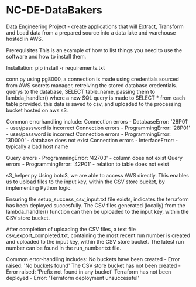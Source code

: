 # NC-DE-DataBakers
Data Engineering Project - create applications that will Extract, Transform and Load data from a prepared source into a data lake and warehouse hosted in AWS.

Prerequisites
This is an example of how to list things you need to use the software and how to install them.

Installation:
pip install -r requirements.txt

conn.py
  using pg8000, a connection is made using credentials sourced from AWS secrets manager, retreiving the stored database credentials.
  querys to the database, SELECT table_name, passing them to lambda_handler() where a new SQL query is made to SELECT * from each table provided. this data is saved to csv, and uploaded to the processing bucket hosted on aws s3.

  Common errorhandling include:
  Connection errors - DatabaseError: '28P01' - user/password is incorrect
  Connection errors - ProgrammingError: '28P01' - user/password is incorrect
  Connection errors - ProgrammingError: '3D000' - database does not exist
  Connection errors - InterfaceError: - typically a bad host name

  Query errors - ProgrammingError: '42703' - column does not exist
  Query errors - ProgrammingError: '42P01' - relation to table does not exist

s3_helper.py
  Using boto3, we are able to access AWS directly. This enables us to upload files to the input key, within the CSV store bucket, by implementing Python logic.

  Ensuring the setup_success_csv_input.txt file exists, indicates the terraform has been deployed succesfully. The CSV files generated (locally) from the lambda_handler() function can then be uploaded to the input key, within the CSV store bucket.

  After completion of uploading the CSV files, a text file csv_export_completed.txt, containing the most recent run number is created and uploaded to the input key, within the CSV store bucket. The latest run number can be found in the run_number.txt file.

  Common error-handling includes:
  No buckets have been created - Error raised: 'No buckets found'
  The CSV store bucket has not been created - Error raised: 'Prefix not found in any bucket'
  Terraform has not been deployed - Error: 'Terraform deployment unsuccessful'
